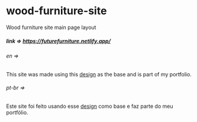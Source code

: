 # wood-furniture-site
Wood furniture site main page layout
##### link => https://futurefurniture.netlify.app/


###### en =>
This site was made using this [design](https://www.behance.net/gallery/111530499/Woodtouch-Web-UI-) as the base and is part of my portfolio.

###### pt-br =>
Este site foi feito usando esse [design](https://www.behance.net/gallery/111530499/Woodtouch-Web-UI-) como base e faz parte do meu portfólio.
